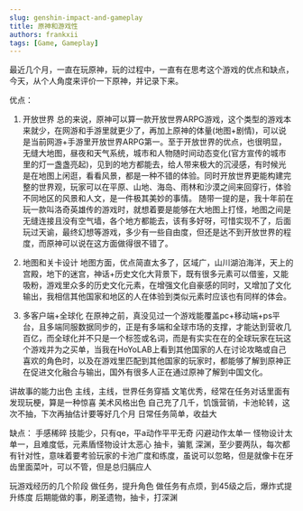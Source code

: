 ```yaml
---
slug: genshin-impact-and-gameplay
title: 原神和游戏性
authors: frankxii
tags: [Game, Gameplay]
---
```


最近几个月，一直在玩原神，玩的过程中，一直有在思考这个游戏的优点和缺点，今天，从个人角度来评价一下原神，并记录下来。

优点：
1. 开放世界
总的来说，原神可以算一款开放世界ARPG游戏，这个类型的游戏本来就少，在网游和手游里就更少了，再加上原神的体量(地图+剧情)，可以说是当前网游+手游里开放世界ARPG第一。至于开放世界的优点，也很明显，无缝大地图，昼夜和天气系统，城市和人物随时间动态变化(官方宣传的城市里的灯一盏盏亮起)，见到的地方都能去，给人带来极大的沉浸感，有时候光是在地图上闲逛，看看风景，都是一种不错的体验。同时开放世界更能构建完整的世界观，玩家可以在平原、山地、海岛、雨林和沙漠之间来回穿行，体验不同地区的风景和人文，是一件极其美妙的事情。
随带一提的是，我十年前在玩一款叫洛奇英雄传的游戏时，就想着要是能够在大地图上打怪，地图之间是无缝连接且没有空气墙，各个地方都能去，该有多好呀，可惜实现不了，后面玩过天谕，最终幻想等游戏，多少有一些自由度，但还是达不到开放世界的程度，而原神可以说在这方面做得很不错了。

2. 地图和关卡设计
地图方面，优点简直太多了，区域广，山川湖泊海洋，天上的宫殿，地下的迷宫，神话+历史文化大背景下，既有很多元素可以借鉴，又能吸粉，游戏里众多的历史文化元素，在增强文化自豪感的同时，又增加了文化输出，我相信其他国家和地区的人在体验到类似元素时应该也有同样的体会。

3. 多客户端+全球化
在原神之前，真没见过一个游戏能覆盖pc+移动端+ps平台，且多端同服数据同步的，正是有多端和全球市场的支撑，才能达到营收几百亿，而全球化并不只是一个标签或名词，而是有实实在在的全球玩家在玩这个游戏并为之买单，当我在HoYoLAB上看到其他国家的人在讨论攻略或自己喜欢的角色时，以及在游戏里匹配到其他国家的玩家时，都能够了解到原神正在促进文化融合与输出，国外有很多人正在通过原神了解到中国文化。

讲故事的能力出色  主线，主线，世界任务穿插
文笔优秀，经常在任务对话里面有发现玩梗，算是一种惊喜
美术风格出色
自己充了几千，饥饿营销，卡池轮转，这次不抽，下次再抽估计要等好几个月
日常任务简单，收益大


缺点：
手感稀碎
技能少，只有qe，平a动作平平无奇
闪避动作太单一
怪物设计太单一，且难度低，元素盾怪物设计太恶心
抽卡，骗氪
深渊，至少要两队，每次都有针对性，意味着要考验玩家的卡池广度和练度，虽说可以忽略，但是就像卡在牙齿里面菜叶，可以不管，但是总归膈应人

玩游戏经历的几个阶段
做任务，提升角色
做任务有点烦，到45级之后，爆炸式提升练度
后期能做的事，刷圣遗物，抽卡，打深渊
